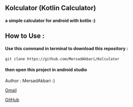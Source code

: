 ## Kolculator (Kotlin Calculator)
#### a simple calculator for android with kotlin :)

## How to Use :
   #### Use this command in terminal to download this repository :
	git clone https://github.com/MersadAkbari/Kolculator
   #### then open this project in android studio

 Author : MersadAkbari :)
 
[Gmail](Mersad23Akbari@gmail.com)

[GitHub](github.com/MersadAkbari)
